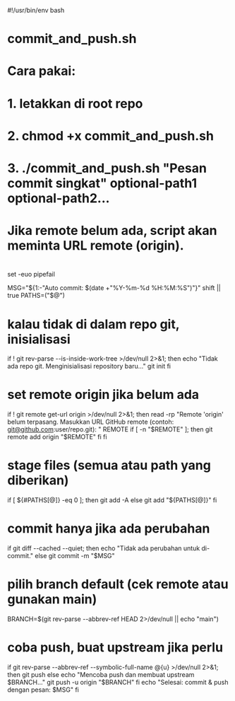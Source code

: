 #!/usr/bin/env bash
#
# commit_and_push.sh
# Cara pakai:
#   1. letakkan di root repo
#   2. chmod +x commit_and_push.sh
#   3. ./commit_and_push.sh "Pesan commit singkat" optional-path1 optional-path2...
#
# Jika remote belum ada, script akan meminta URL remote (origin).
#

set -euo pipefail

MSG="${1:-"Auto commit: $(date +"%Y-%m-%d %H:%M:%S")"}"
shift || true
PATHS=("$@")

# kalau tidak di dalam repo git, inisialisasi
if ! git rev-parse --is-inside-work-tree >/dev/null 2>&1; then
  echo "Tidak ada repo git. Menginisialisasi repository baru..."
  git init
fi

# set remote origin jika belum ada
if ! git remote get-url origin >/dev/null 2>&1; then
  read -rp "Remote 'origin' belum terpasang. Masukkan URL GitHub remote (contoh: git@github.com:user/repo.git): " REMOTE
  if [ -n "$REMOTE" ]; then
    git remote add origin "$REMOTE"
  fi
fi

# stage files (semua atau path yang diberikan)
if [ ${#PATHS[@]} -eq 0 ]; then
  git add -A
else
  git add "${PATHS[@]}"
fi

# commit hanya jika ada perubahan
if git diff --cached --quiet; then
  echo "Tidak ada perubahan untuk di-commit."
else
  git commit -m "$MSG"
  # pilih branch default (cek remote atau gunakan main)
  BRANCH=$(git rev-parse --abbrev-ref HEAD 2>/dev/null || echo "main")
  # coba push, buat upstream jika perlu
  if git rev-parse --abbrev-ref --symbolic-full-name @{u} >/dev/null 2>&1; then
    git push
  else
    echo "Mencoba push dan membuat upstream $BRANCH..."
    git push -u origin "$BRANCH"
  fi
  echo "Selesai: commit & push dengan pesan: $MSG"
fi
